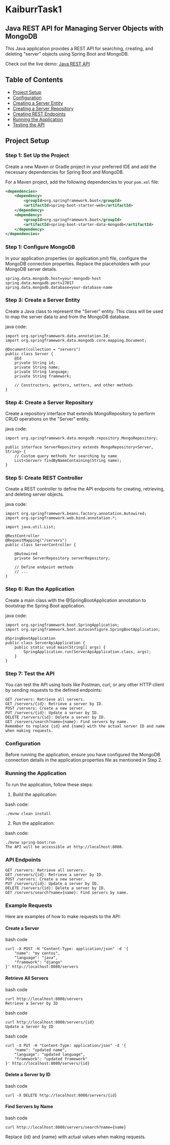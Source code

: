 # KaiburrTask1
## Java REST API for Managing Server Objects with MongoDB

This Java application provides a REST API for searching, creating, and deleting "server" objects using Spring Boot and MongoDB.

Check out the live demo: [Java REST API](https://kaiburrtask1.netlify.app/)

## Table of Contents
- [Project Setup](#project-setup)
- [Configuration](#configuration)
- [Creating a Server Entity](#creating-a-server-entity)
- [Creating a Server Repository](#creating-a-server-repository)
- [Creating REST Endpoints](#creating-rest-endpoints)
- [Running the Application](#running-the-application)
- [Testing the API](#testing-the-api)

## Project Setup

### Step 1: Set Up the Project

Create a new Maven or Gradle project in your preferred IDE and add the necessary dependencies for Spring Boot and MongoDB.

For a Maven project, add the following dependencies to your `pom.xml` file:

```xml
<dependencies>
    <dependency>
        <groupId>org.springframework.boot</groupId>
        <artifactId>spring-boot-starter-web</artifactId>
    </dependency>
    <dependency>
        <groupId>org.springframework.boot</groupId>
        <artifactId>spring-boot-starter-data-mongodb</artifactId>
    </dependency>
</dependencies>
```

### Step 1: Configure MongoDB

In your application.properties (or application.yml) file, configure the MongoDB connection properties. Replace the placeholders with your MongoDB server details.

```
spring.data.mongodb.host=your-mongodb-host
spring.data.mongodb.port=27017
spring.data.mongodb.database=your-database-name
```

### Step 3: Create a Server Entity

Create a Java class to represent the "Server" entity. This class will be used to map the server data to and from the MongoDB database.

java code:
```
import org.springframework.data.annotation.Id;
import org.springframework.data.mongodb.core.mapping.Document;

@Document(collection = "servers")
public class Server {
    @Id
    private String id;
    private String name;
    private String language;
    private String framework;

    // Constructors, getters, setters, and other methods
}
```

### Step 4: Create a Server Repository

Create a repository interface that extends MongoRepository to perform CRUD operations on the "Server" entity.

java code:
```
import org.springframework.data.mongodb.repository.MongoRepository;

public interface ServerRepository extends MongoRepository<Server, String> {
    // Custom query methods for searching by name
    List<Server> findByNameContaining(String name);
}
```

### Step 5: Create REST Controller

Create a REST controller to define the API endpoints for creating, retrieving, and deleting server objects.

java code:
```
import org.springframework.beans.factory.annotation.Autowired;
import org.springframework.web.bind.annotation.*;

import java.util.List;

@RestController
@RequestMapping("/servers")
public class ServerController {

    @Autowired
    private ServerRepository serverRepository;

    // Define endpoint methods
    // ...
}
```

### Step 6: Run the Application

Create a main class with the @SpringBootApplication annotation to bootstrap the Spring Boot application.

java code:
```
import org.springframework.boot.SpringApplication;
import org.springframework.boot.autoconfigure.SpringBootApplication;

@SpringBootApplication
public class ServerApiApplication {
    public static void main(String[] args) {
        SpringApplication.run(ServerApiApplication.class, args);
    }
}
```

### Step 7: Test the API

You can test the API using tools like Postman, curl, or any other HTTP client by sending requests to the defined endpoints:

```
GET /servers: Retrieve all servers.
GET /servers/{id}: Retrieve a server by ID.
POST /servers: Create a new server.
PUT /servers/{id}: Update a server by ID.
DELETE /servers/{id}: Delete a server by ID.
GET /servers/search?name={name}: Find servers by name.
Remember to replace {id} and {name} with the actual server ID and name when making requests.
```

### Configuration

Before running the application, ensure you have configured the MongoDB connection details in the application.properties file as mentioned in Step 2.

### Running the Application

To run the application, follow these steps:

1. Build the application:

bash code:
```
./mvnw clean install
```
2. Run the application:

bash code:
```
./mvnw spring-boot:run
The API will be accessible at http://localhost:8080.
```
### API Endpoints
```
GET /servers: Retrieve all servers.
GET /servers/{id}: Retrieve a server by ID.
POST /servers: Create a new server.
PUT /servers/{id}: Update a server by ID.
DELETE /servers/{id}: Delete a server by ID.
GET /servers/search?name={name}: Find servers by name.
```

### Example Requests

Here are examples of how to make requests to the API:

#### Create a Server

bash code
```
curl -X POST -H "Content-Type: application/json" -d '{
    "name": "my centos",
    "language": "java",
    "framework": "django"
}' http://localhost:8080/servers
```

#### Retrieve All Servers

bash code
```
curl http://localhost:8080/servers
Retrieve a Server by ID
```

bash code
```
curl http://localhost:8080/servers/{id}
Update a Server by ID
```

bash code
```
curl -X PUT -H "Content-Type: application/json" -d '{
    "name": "updated name",
    "language": "updated language",
    "framework": "updated framework"
}' http://localhost:8080/servers/{id}
```

#### Delete a Server by ID

bash code
```
curl -X DELETE http://localhost:8080/servers/{id}
```

#### Find Servers by Name

bash code
```
curl http://localhost:8080/servers/search?name={name}
```

Replace {id} and {name} with actual values when making requests.
